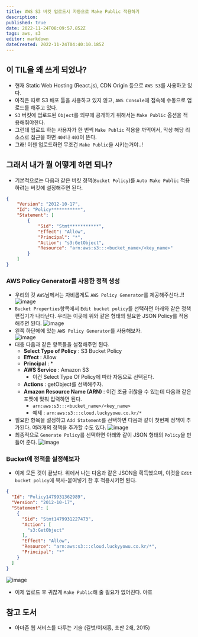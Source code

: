 ```yaml
---
title: AWS S3 버킷 업로드시 자동으로 Make Public 적용하기
description: 
published: true
date: 2022-11-24T08:09:57.852Z
tags: aws, s3
editor: markdown
dateCreated: 2022-11-24T04:40:10.185Z
---
```


## 이 TIL을 왜 쓰게 되었나?
- 현재 Static Web Hosting (React.js), CDN Origin 등으로 `AWS S3`를 사용하고 있다.
- 아직은 따로 S3 배포 툴을 사용하고 있지 않고, `AWS Console`에 접속해 수동으로 업로드를 해주고 있다.
- `S3` 버킷에 업로드된 `Object`를 외부에 공개하기 위해서는 `Make Public` 옵션을 적용해줘야한다.
- 그런데 업로드 하는 사용자가 한 번씩 `Make Public` 적용을 까먹어서, 막상 해당 리소스로 접근을 하면 `404`나 `403`이 뜬다.
- 그래! 이젠 업로드하면 무조건 `Make Public`을 시키는거야..!

## 그래서 내가 뭘 어떻게 하면 되나?
- 기본적으로는 다음과 같은 버킷 정책(`Bucket Policy`)를 `Auto Make Public` 적용하려는 버킷에 설정해주면 된다.
```json
{
	"Version": "2012-10-17",
	"Id": "Policy***********",
	"Statement": [
		{
			"Sid": "Stmt***********",
			"Effect": "Allow",
			"Principal": "*",
			"Action": "s3:GetObject",
			"Resource": "arn:aws:s3:::<bucket_name>/<key_name>"
		}
	]
}
```

### AWS Policy Generator를 사용한 정책 생성
- 우리의 갓 `AWS`님께서는 자비롭게도 `AWS Policy Generator`를 제공해주신다..!!
![image](https://cloud.githubusercontent.com/assets/8033320/20576523/a377f422-b201-11e6-9ebc-cd18d99c5272.png)
- `Bucket Properties`항목에서 `Edit bucket policy`를 선택하면 아래와 같은 정책 편집기가 나타난다. 우리는 이곳에 위와 같은 형태의 필요한 JSON Policy를 적용해주면 된다.
![image](https://cloud.githubusercontent.com/assets/8033320/20576595/d97fc66c-b201-11e6-9124-dd509f301013.png)
- 왼쪽 하단에에 있는 `AWS Policy Generator`를 사용해보자.  
![image](https://cloud.githubusercontent.com/assets/8033320/20576727/718f7218-b202-11e6-845d-a50292c5cbad.png)
- 대충 다음과 같은 항목들을 설정해주면 된다.
  - **Select Type of Policy** : S3 Bucket Policy
  - **Effect** : Allow
  - **Principal** : *
  - **AWS Service** : Amazon S3
    - 이건 Select Type Of Policy에 따라 자동으로 선택된다.
  - **Actions** : getObject를 선택해주자.
  - **Amazon Resource Name (ARN)** : 이건 조금 귀찮을 수 있는데 다음과 같은 포맷에 맞춰 입력하면 된다.
    - `arn:aws:s3:::<bucket_name>/<key_name>`
    - 예제 : `arn:aws:s3:::cloud.luckyyowu.co.kr/*`
- 필요한 항목을 설정하고 `Add Statement`를 선택하면 다음과 같이 첫번째 정책이 추가된다. 여러개의 정책을 추가할 수도 있다.
![image](https://cloud.githubusercontent.com/assets/8033320/20576866/0e748d70-b203-11e6-990d-37bd3ed99446.png)
- 최종적으로 `Generate Policy`를 선택하면 아래와 같이 JSON 형태의 `Policy`을 만들어 준다.
![image](https://cloud.githubusercontent.com/assets/8033320/20576914/3489d380-b203-11e6-82b5-5cdc63b713f0.png)


### Bucket에 정책을 설정해보자
- 이제 모든 것이 끝났다. 위에서 나는 다음과 같은 JSON을 획득했으며, 이것을 `Edit bucket policy`에 복사-붙여넣기 한 후 적용시키면 된다.
```json
{
  "Id": "Policy1479931362989",
  "Version": "2012-10-17",
  "Statement": [
    {
      "Sid": "Stmt1479931227473",
      "Action": [
        "s3:GetObject"
      ],
      "Effect": "Allow",
      "Resource": "arn:aws:s3:::cloud.luckyyowu.co.kr/*",
      "Principal": "*"
    }
  ]
}
```
![image](https://cloud.githubusercontent.com/assets/8033320/20577103/23b8784e-b204-11e6-9ae2-953fb2eff7a0.png)
- 이제 업로드 후 귀찮게 `Make Public`해 줄 필요가 없어진다. 야호

## 참고 도서
- 아마존 웹 서비스를 다루는 기술 (길벗/이재홍, 초판 2쇄, 2015)
